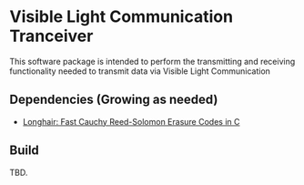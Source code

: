 # Visible Light Communication Tranceiver
This software package is intended to perform the transmitting and receiving functionality needed to transmit data via Visible Light Communication

## Dependencies (Growing as needed)

- [Longhair: Fast Cauchy Reed-Solomon Erasure Codes in C](https://github.com/catid/longhair)

## Build

TBD.